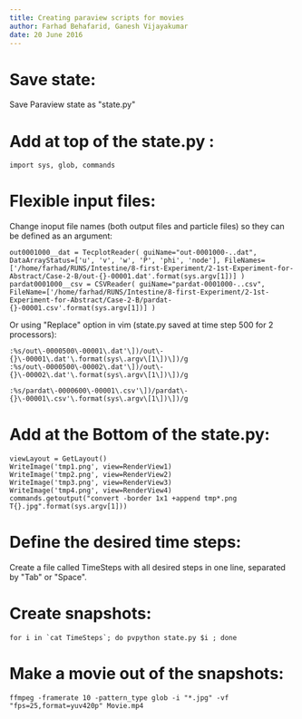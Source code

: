 ```yaml
---
title: Creating paraview scripts for movies
author: Farhad Behafarid, Ganesh Vijayakumar
date: 20 June 2016
---
```




# Save state:

Save Paraview state as "state.py" 




# Add at top of the state.py :
	import sys, glob, commands 




# Flexible input files:

Change inoput file names (both output files and particle files) so they can be defined as an  argument:
	
	out0001000__dat = TecplotReader( guiName="out-0001000-..dat", DataArrayStatus=['u', 'v', 'w', 'P', 'phi', 'node'], FileNames=['/home/farhad/RUNS/Intestine/8-first-Experiment/2-1st-Experiment-for-Abstract/Case-2-B/out-{}-00001.dat'.format(sys.argv[1])] )
	pardat0001000__csv = CSVReader( guiName="pardat-0001000-..csv", FileName=['/home/farhad/RUNS/Intestine/8-first-Experiment/2-1st-Experiment-for-Abstract/Case-2-B/pardat-{}-00001.csv'.format(sys.argv[1])] )


Or using "Replace" option in vim (state.py saved at time step 500 for 2 processors):

	:%s/out\-0000500\-00001\.dat'\])/out\-{}\-00001\.dat'\.format(sys\.argv\[1\])\])/g
	:%s/out\-0000500\-00002\.dat'\])/out\-{}\-00002\.dat'\.format(sys\.argv\[1\])\])/g

	:%s/pardat\-0000600\-00001\.csv'\])/pardat\-{}\-00001\.csv'\.format(sys\.argv\[1\])\])/g



# Add at the Bottom of the state.py: 
	viewLayout = GetLayout()
	WriteImage('tmp1.png', view=RenderView1)
	WriteImage('tmp2.png', view=RenderView2)
	WriteImage('tmp3.png', view=RenderView3)
	WriteImage('tmp4.png', view=RenderView4)
	commands.getoutput("convert -border 1x1 +append tmp*.png T{}.jpg".format(sys.argv[1]))




# Define the desired time steps:

Create a file called TimeSteps with all desired  steps in one line, separated by "Tab" or "Space".




# Create snapshots:
	for i in `cat TimeSteps`; do pvpython state.py $i ; done	


# Make a movie out of the snapshots:
	ffmpeg -framerate 10 -pattern_type glob -i "*.jpg" -vf "fps=25,format=yuv420p" Movie.mp4

